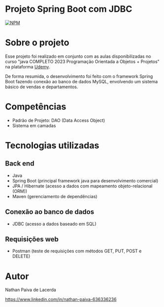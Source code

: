 # Projeto Spring Boot com JDBC
[![NPM](https://img.shields.io/npm/l/react)](https://github.com/nathan00pdl/Projeto2_Java_Spring/blob/main/LICENSE) 

# Sobre o projeto

Esse projeto foi realizado em conjunto com as aulas disponibilizadas no curso "java COMPLETO 2023 Programação Orientada a Objetos + Projetos" na plataforma [Udemy](https://www.udemy.com/).

De forma resumida, o desenvolvimento foi feito com o framework Spring Boot fazendo conexão ao banco de dados MySQL, envolvendo um sistema básico de vendas e departamentos.


# Competências
- Padrão de Projeto: DAO (Data Access Object)
- Sistema em camadas


# Tecnologias utilizadas
## Back end
- Java
- Spring Boot (principal framework java para desenvolvimento comercial)
- JPA / Hibernate (acesso a dados com mapeamento objeto-relacional (ORM))
- Maven (gerenciamento de dependências)
  
## Conexão ao banco de dados
- JDBC (acesso a dados baseado em SQL)
  
## Requisições web
- Postman (teste de requisições com métodos GET, PUT, POST e DELETE)



# Autor

Nathan Paiva de Lacerda

https://www.linkedin.com/in/nathan-paiva-636336236

